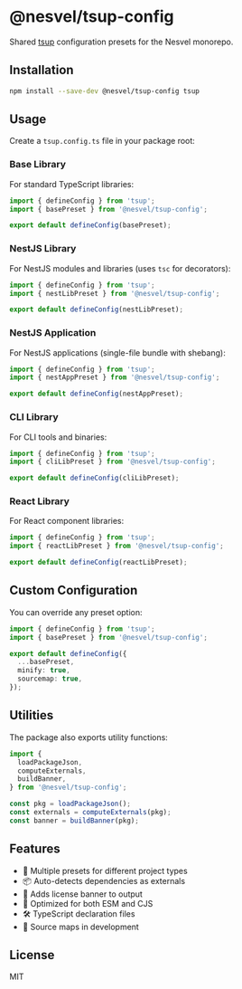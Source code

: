 # @nesvel/tsup-config

Shared [tsup](https://tsup.egoist.dev/) configuration presets for the Nesvel monorepo.

## Installation

```bash
npm install --save-dev @nesvel/tsup-config tsup
```

## Usage

Create a `tsup.config.ts` file in your package root:

### Base Library

For standard TypeScript libraries:

```typescript
import { defineConfig } from 'tsup';
import { basePreset } from '@nesvel/tsup-config';

export default defineConfig(basePreset);
```

### NestJS Library

For NestJS modules and libraries (uses `tsc` for decorators):

```typescript
import { defineConfig } from 'tsup';
import { nestLibPreset } from '@nesvel/tsup-config';

export default defineConfig(nestLibPreset);
```

### NestJS Application

For NestJS applications (single-file bundle with shebang):

```typescript
import { defineConfig } from 'tsup';
import { nestAppPreset } from '@nesvel/tsup-config';

export default defineConfig(nestAppPreset);
```

### CLI Library

For CLI tools and binaries:

```typescript
import { defineConfig } from 'tsup';
import { cliLibPreset } from '@nesvel/tsup-config';

export default defineConfig(cliLibPreset);
```

### React Library

For React component libraries:

```typescript
import { defineConfig } from 'tsup';
import { reactLibPreset } from '@nesvel/tsup-config';

export default defineConfig(reactLibPreset);
```

## Custom Configuration

You can override any preset option:

```typescript
import { defineConfig } from 'tsup';
import { basePreset } from '@nesvel/tsup-config';

export default defineConfig({
  ...basePreset,
  minify: true,
  sourcemap: true,
});
```

## Utilities

The package also exports utility functions:

```typescript
import {
  loadPackageJson,
  computeExternals,
  buildBanner,
} from '@nesvel/tsup-config';

const pkg = loadPackageJson();
const externals = computeExternals(pkg);
const banner = buildBanner(pkg);
```

## Features

- 🎯 Multiple presets for different project types
- 📦 Auto-detects dependencies as externals
- 🔖 Adds license banner to output
- 🚀 Optimized for both ESM and CJS
- 🛠️ TypeScript declaration files
- 🎨 Source maps in development

## License

MIT
